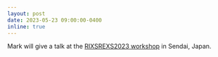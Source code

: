 ```yaml
---
layout: post
date: 2023-05-23 09:00:00-0400
inline: true
---
```


Mark will give a talk at the [RIXSREXS2023 workshop](https://www.qst.go.jp/site/3gev-eng/workshop23-en.html) in Sendai, Japan.